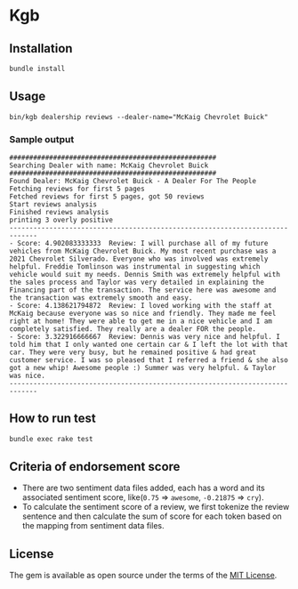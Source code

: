 # Kgb

## Installation

```bash
bundle install
````

## Usage

```
bin/kgb dealership reviews --dealer-name="McKaig Chevrolet Buick"
```
### Sample output
```
####################################################
Searching Dealer with name: McKaig Chevrolet Buick
####################################################
Found Dealer: McKaig Chevrolet Buick - A Dealer For The People
Fetching reviews for first 5 pages
Fetched reviews for first 5 pages, got 50 reviews
Start reviews analysis
Finished reviews analysis
printing 3 overly positive
-----------------------------------------------------------------------------
- Score: 4.902083333333  Review: I will purchase all of my future vehicles from McKaig Chevrolet Buick. My most recent purchase was a 2021 Chevrolet Silverado. Everyone who was involved was extremely helpful. Freddie Tomlinson was instrumental in suggesting which vehicle would suit my needs. Dennis Smith was extremely helpful with the sales process and Taylor was very detailed in explaining the Financing part of the transaction. The service here was awesome and the transaction was extremely smooth and easy.
- Score: 4.138621794872  Review: I loved working with the staff at McKaig because everyone was so nice and friendly. They made me feel right at home! They were able to get me in a nice vehicle and I am completely satisfied. They really are a dealer FOR the people.
- Score: 3.322916666667  Review: Dennis was very nice and helpful. I told him that I only wanted one certain car & I left the lot with that car. They were very busy, but he remained positive & had great customer service. I was so pleased that I referred a friend & she also got a new whip! Awesome people :) Summer was very helpful. & Taylor was nice.
-----------------------------------------------------------------------------
```


## How to run test

```bash
bundle exec rake test
```

## Criteria of endorsement score

- There are two sentiment data files added, each has a word and its associated sentiment score, like(`0.75` => `awesome`, `-0.21875` => `cry`).
- To calculate the sentiment score of a review, we first tokenize the review sentence and then calculate the sum of score for each token based on the mapping from sentiment data files. 

## License

The gem is available as open source under the terms of the [MIT License](https://opensource.org/licenses/MIT).
